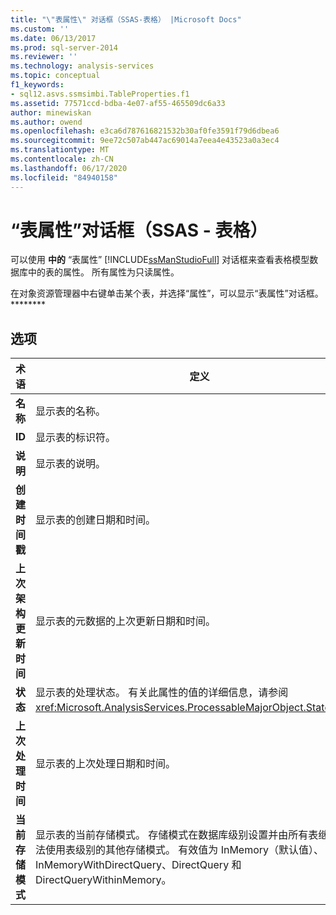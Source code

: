```yaml
---
title: "\"表属性\" 对话框（SSAS-表格） |Microsoft Docs"
ms.custom: ''
ms.date: 06/13/2017
ms.prod: sql-server-2014
ms.reviewer: ''
ms.technology: analysis-services
ms.topic: conceptual
f1_keywords:
- sql12.asvs.ssmsimbi.TableProperties.f1
ms.assetid: 77571ccd-bdba-4e07-af55-465509dc6a33
author: minewiskan
ms.author: owend
ms.openlocfilehash: e3ca6d787616821532b30af0fe3591f79d6dbea6
ms.sourcegitcommit: 9ee72c507ab447ac69014a7eea4e43523a0a3ec4
ms.translationtype: MT
ms.contentlocale: zh-CN
ms.lasthandoff: 06/17/2020
ms.locfileid: "84940158"
---
```

# <a name="table-properties-dialog-box-ssas---tabular"></a>“表属性”对话框（SSAS - 表格）
  可以使用 **中的** “表属性” [!INCLUDE[ssManStudioFull](../includes/ssmanstudiofull-md.md)] 对话框来查看表格模型数据库中的表的属性。 所有属性为只读属性。  
  
 在对象资源管理器中右键单击某个表，并选择“属性”，可以显示“表属性”对话框。********  
  
## <a name="options"></a>选项  
  
|术语|定义|  
|----------|----------------|  
|**名称**|显示表的名称。|  
|**ID**|显示表的标识符。|  
|**说明**|显示表的说明。|  
|**创建时间戳**|显示表的创建日期和时间。|  
|**上次架构更新时间**|显示表的元数据的上次更新日期和时间。|  
|**状态**|显示表的处理状态。 有关此属性的值的详细信息，请参阅 <xref:Microsoft.AnalysisServices.ProcessableMajorObject.State%2A>。|  
|**上次处理时间**|显示表的上次处理日期和时间。|  
|**当前存储模式**|显示表的当前存储模式。 存储模式在数据库级别设置并由所有表继承。 无法使用表级别的其他存储模式。 有效值为 InMemory（默认值）、InMemoryWithDirectQuery、DirectQuery 和 DirectQueryWithinMemory。|  
  
  
